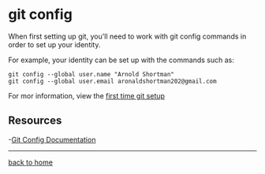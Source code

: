 # git config

When first setting up git, you'll need to work with git config commands in order to set up your identity.

For example, your identity can be set up with the commands such as:

```
git config --global user.name "Arnold Shortman"
git config --global user.email aronaldshortman202@gmail.com
```

For mor information, view the [first time git setup](https://git-scm/book/en/v2/Getting-Started-First-Time-Git-Setup)

## Resources

-[Git Config Documentation](https://git.scm.com/docs/git-config)

---

[back to home](../REEDME.md)